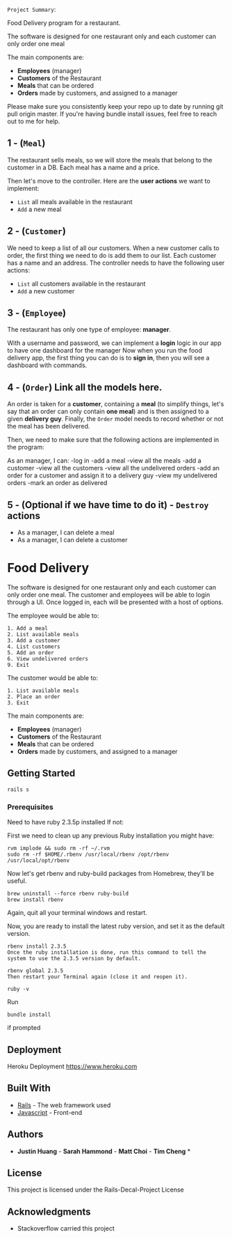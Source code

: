 `Project Summary`:

Food Delivery program for a restaurant.

The software is designed for one restaurant only and each customer can only order one meal

The main components are:

- **Employees** (manager)
- **Customers** of the Restaurant
- **Meals** that can be ordered
- **Orders** made by customers, and assigned to a manager

Please make sure you consistently keep your repo up to date by running git pull origin master. If you're having bundle install issues, feel free to reach out to me for help.

## 1 - (`Meal`)

The restaurant sells meals, so we will store the meals that belong to the customer in a DB. Each meal has a name and a price.

Then let's move to the controller. Here are the **user actions** we want to implement:

- `List` all meals available in the restaurant
- `Add` a new meal

## 2 - (`Customer`)

We need to keep a list of all our customers. When a new customer calls to order, the first thing we need to do is add them to our list. Each customer has a name and an address. The controller needs to have the following user actions:

- `List` all customers available in the restaurant
- `Add` a new customer

## 3 - (`Employee`)

The restaurant has only one type of employee: **manager**.


With a username and password, we can implement a **login** logic in our app to have one dashboard for the manager
Now when you run the food delivery app, the first thing you can do is to **sign in**, then you will see a dashboard with commands.


## 4 - (`Order`) Link all the models here.

An order is taken for a **customer**, containing a **meal** (to simplify things, let's say that an order can only contain **one meal**) and is then assigned to a given **delivery guy**. Finally, the `Order` model needs to record whether or not the meal has been delivered.

Then, we need to make sure that the following actions are implemented in the program:

As an manager, I can:
-log in
-add a meal
-view all the meals
-add a customer
-view all the customers
-view all the undelivered orders
-add an order for a customer and assign it to a delivery guy
-view my undelivered orders
-mark an order as delivered


## 5 - (Optional if we have time to do it) - `Destroy` actions

- As a manager, I can delete a meal
- As a manager, I can delete a customer

# Food Delivery

The software is designed for one restaurant only and each customer can only order one meal.
The customer and employees will be able to login through a UI.
Once logged in, each will be presented with a host of options.


The employee would be able to:
```
1. Add a meal
2. List available meals
3. Add a customer
4. List customers
5. Add an order
6. View undelivered orders
9. Exit
```

The customer would be able to:
```
1. List available meals
2. Place an order
3. Exit
```



The main components are:

- **Employees** (manager)
- **Customers** of the Restaurant
- **Meals** that can be ordered
- **Orders** made by customers, and assigned to a manager

## Getting Started

```
rails s
```

### Prerequisites

Need to have ruby 2.3.5p installed
If not:

First we need to clean up any previous Ruby installation you might have:
```
rvm implode && sudo rm -rf ~/.rvm
sudo rm -rf $HOME/.rbenv /usr/local/rbenv /opt/rbenv /usr/local/opt/rbenv
```

Now let's get rbenv and ruby-build packages from Homebrew, they'll be useful.
```
brew uninstall --force rbenv ruby-build
brew install rbenv
```
Again, quit all your terminal windows and restart.

Now, you are ready to install the latest ruby version, and set it as the default version.
```
rbenv install 2.3.5
Once the ruby installation is done, run this command to tell the system to use the 2.3.5 version by default.

rbenv global 2.3.5
Then restart your Terminal again (close it and reopen it).

ruby -v
```

Run
```
bundle install
```
if prompted

## Deployment

Heroku Deployment
https://www.heroku.com

## Built With

* [Rails](http://rubyonrails.org/) - The web framework used
* [Javascript](React) - Front-end

## Authors

* **Justin Huang** - **Sarah Hammond** - **Matt Choi** - **Tim Cheng** *

## License

This project is licensed under the Rails-Decal-Project License
## Acknowledgments

* Stackoverflow carried this project

